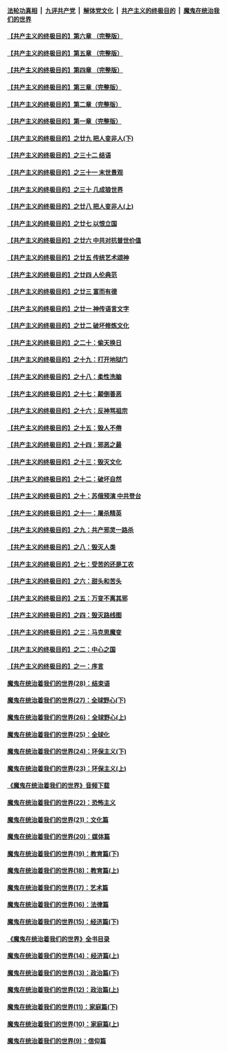 ####  [法轮功真相](../../../../basic/blob/master/README.md?t=02160652) &nbsp;|&nbsp; [九评共产党](../../../../9ping.md/blob/master/README.md?t=02160652) &nbsp;|&nbsp; [解体党文化](../../../../jtdwh.md/blob/master/README.md?t=02160652)  &nbsp;|&nbsp; [共产主义的终极目的](../../../../gczydzjmd.md/blob/master/README.md?t=02160652) &nbsp;|&nbsp; [魔鬼在统治我们的世界](../../../../mgztzwmdsj.md/blob/master/README.md?t=02160652) 

#### [【共产主义的终极目的】第六章 （完整版）](../pages/nsc422/n11428913.md?t=02160652) 

#### [【共产主义的终极目的】第五章 （完整版）](../pages/nsc422/n11428912.md?t=02160652) 

#### [【共产主义的终极目的】第四章 （完整版）](../pages/nsc422/n11428907.md?t=02160652) 

#### [【共产主义的终极目的】第三章（完整版）](../pages/nsc422/n11428848.md?t=02160652) 

#### [【共产主义的终极目的】第二章（完整版）](../pages/nsc422/n11428831.md?t=02160652) 

#### [【共产主义的终极目的】第一章（完整版）](../pages/nsc422/n11417651.md?t=02160652) 

#### [【共产主义的终极目的】之廿九 把人变非人(下)](../pages/nsc422/n11344140.md?t=02160652) 

#### [【共产主义的终极目的】之三十二 结语](../pages/nsc422/n11360535.md?t=02160652) 

#### [【共产主义的终极目的】之三十一 末世景观](../pages/nsc422/n11351129.md?t=02160652) 

#### [【共产主义的终极目的】之三十 几成狼世界](../pages/nsc422/n11348280.md?t=02160652) 

#### [【共产主义的终极目的】之廿八 把人变非人(上)](../pages/nsc422/n11340492.md?t=02160652) 

#### [【共产主义的终极目的】之廿七 以恨立国](../pages/nsc422/n11336944.md?t=02160652) 

#### [【共产主义的终极目的】之廿六 中共对抗普世价值](../pages/nsc422/n11324785.md?t=02160652) 

#### [【共产主义的终极目的】之廿五 传统艺术颂神](../pages/nsc422/n11296396.md?t=02160652) 

#### [【共产主义的终极目的】之廿四 人伦典范](../pages/nsc422/n11296397.md?t=02160652) 

#### [【共产主义的终极目的】之廿三 富而有德](../pages/nsc422/n11283598.md?t=02160652) 

#### [【共产主义的终极目的】之廿一 神传语言文字](../pages/nsc422/n11263265.md?t=02160652) 

#### [【共产主义的终极目的】之廿二 破坏修炼文化](../pages/nsc422/n11245728.md?t=02160652) 

#### [【共产主义的终极目的】之二十：偷天换日](../pages/nsc422/n11238846.md?t=02160652) 

#### [【共产主义的终极目的】之十九：打开地狱门](../pages/nsc422/n11206376.md?t=02160652) 

#### [【共产主义的终极目的】之十八：柔性洗脑](../pages/nsc422/n11199994.md?t=02160652) 

#### [【共产主义的终极目的】之十七：颠倒善恶](../pages/nsc422/n11179782.md?t=02160652) 

#### [【共产主义的终极目的】之十六：反神骂祖宗](../pages/nsc422/n11166798.md?t=02160652) 

#### [【共产主义的终极目的】之十五：毁人不倦](../pages/nsc422/n11166792.md?t=02160652) 

#### [【共产主义的终极目的】之十四：邪恶之最](../pages/nsc422/n11150249.md?t=02160652) 

#### [【共产主义的终极目的】之十三：毁灭文化](../pages/nsc422/n11135227.md?t=02160652) 

#### [【共产主义的终极目的】之十二：破坏自然](../pages/nsc422/n11135214.md?t=02160652) 

#### [【共产主义的终极目的】之十：苏俄预演 中共登台](../pages/nsc422/n11118424.md?t=02160652) 

#### [【共产主义的终极目的】之十一：屠杀精英](../pages/nsc422/n11118442.md?t=02160652) 

#### [【共产主义的终极目的】之九：共产邪灵一路杀](../pages/nsc422/n11114139.md?t=02160652) 

#### [【共产主义的终极目的】之八：毁灭人类](../pages/nsc422/n11108503.md?t=02160652) 

#### [【共产主义的终极目的】之七：受苦的还是工农](../pages/nsc422/n11101809.md?t=02160652) 

#### [【共产主义的终极目的】之六：甜头和苦头](../pages/nsc422/n11096971.md?t=02160652) 

#### [【共产主义的终极目的】之五：万变不离其邪](../pages/nsc422/n11091285.md?t=02160652) 

#### [【共产主义的终极目的】之四：毁灭路线图](../pages/nsc422/n11086284.md?t=02160652) 

#### [【共产主义的终极目的】之三：马克思魔变](../pages/nsc422/n11061941.md?t=02160652) 

#### [【共产主义的终极目的】之二：中心之国](../pages/nsc422/n11047728.md?t=02160652) 

#### [【共产主义的终极目的】之一：序言](../pages/nsc422/n11086077.md?t=02160652) 

#### [魔鬼在统治着我们的世界(28)：结束语](../pages/nsc422/n10936246.md?t=02160652) 

#### [魔鬼在统治着我们的世界(27)：全球野心(下)](../pages/nsc422/n10928319.md?t=02160652) 

#### [魔鬼在统治着我们的世界(26)：全球野心(上)](../pages/nsc422/n10900318.md?t=02160652) 

#### [魔鬼在统治着我们的世界(25)：全球化](../pages/nsc422/n10788205.md?t=02160652) 

#### [魔鬼在统治着我们的世界(24)：环保主义(下)](../pages/nsc422/n10695307.md?t=02160652) 

#### [魔鬼在统治着我们的世界(23)：环保主义(上)](../pages/nsc422/n10688613.md?t=02160652) 

#### [《魔鬼在统治着我们的世界》音频下载](../pages/nsc422/n10635553.md?t=02160652) 

#### [魔鬼在统治着我们的世界(22)：恐怖主义](../pages/nsc422/n10614727.md?t=02160652) 

#### [魔鬼在统治着我们的世界(21)：文化篇](../pages/nsc422/n10597706.md?t=02160652) 

#### [魔鬼在统治着我们的世界(20)：媒体篇](../pages/nsc422/n10586579.md?t=02160652) 

#### [魔鬼在统治着我们的世界(19)：教育篇(下)](../pages/nsc422/n10564808.md?t=02160652) 

#### [魔鬼在统治着我们的世界(18)：教育篇(上)](../pages/nsc422/n10526970.md?t=02160652) 

#### [魔鬼在统治着我们的世界(17)：艺术篇](../pages/nsc422/n10499093.md?t=02160652) 

#### [魔鬼在统治着我们的世界(16)：法律篇](../pages/nsc422/n10485969.md?t=02160652) 

#### [魔鬼在统治着我们的世界(15)：经济篇(下)](../pages/nsc422/n10469975.md?t=02160652) 

#### [《魔鬼在统治着我们的世界》全书目录](../pages/nsc422/n10464261.md?t=02160652) 

#### [魔鬼在统治着我们的世界(14)：经济篇(上)](../pages/nsc422/n10457370.md?t=02160652) 

#### [魔鬼在统治着我们的世界(13)：政治篇(下)](../pages/nsc422/n10448270.md?t=02160652) 

#### [魔鬼在统治着我们的世界(12)：政治篇(上)](../pages/nsc422/n10444576.md?t=02160652) 

#### [魔鬼在统治着我们的世界(11)：家庭篇(下)](../pages/nsc422/n10440961.md?t=02160652) 

#### [魔鬼在统治着我们的世界(10)：家庭篇(上)](../pages/nsc422/n10435448.md?t=02160652) 

#### [魔鬼在统治着我们的世界(9)：信仰篇](../pages/nsc422/n10432159.md?t=02160652) 

